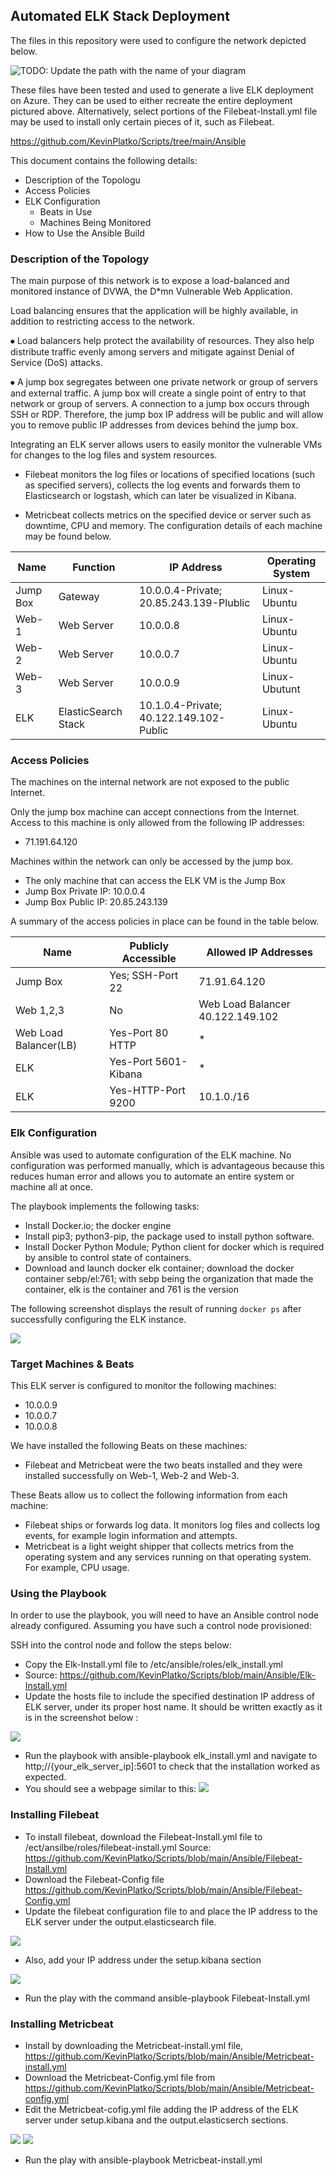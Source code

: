 ## Automated ELK Stack Deployment

The files in this repository were used to configure the network depicted below.

![TODO: Update the path with the name of your diagram](Images/diagram_filename.png)

These files have been tested and used to generate a live ELK deployment on Azure. They can be used to either recreate the entire deployment pictured above. Alternatively, select portions of the Filebeat-Install.yml file may be used to install only certain pieces of it, such as Filebeat.

  https://github.com/KevinPlatko/Scripts/tree/main/Ansible



This document contains the following details:
- Description of the Topologu
- Access Policies
- ELK Configuration
  - Beats in Use
  - Machines Being Monitored
- How to Use the Ansible Build


### Description of the Topology

The main purpose of this network is to expose a load-balanced and monitored instance of DVWA, the D*mn Vulnerable Web Application.

Load balancing ensures that the application will be highly available, in addition to restricting access to the network.

⦁	Load balancers help protect the availability of resources. They also help distribute traffic evenly among servers and mitigate against Denial of Service (DoS) attacks. 

⦁	A jump box segregates between one private network or group of servers and external traffic. A jump box will create a single point of entry to that network or group of servers. A connection to a jump box occurs through SSH or RDP. Therefore, the jump box IP address will be public and will allow you to remove public IP addresses from devices behind the jump box. 

Integrating an ELK server allows users to easily monitor the vulnerable VMs for changes to the log files and system resources.

- Filebeat monitors the log files or locations of specified locations (such as specified servers), collects the log events and forwards them to Elasticsearch or logstash, which can later be visualized in Kibana. 

- Metricbeat collects metrics on the specified device or server such as downtime, CPU and memory. 
The configuration details of each machine may be found below.

| Name     | Function | IP Address | Operating System |
|----------|----------|------------|------------------|
| Jump Box | Gateway  | 10.0.0.4-Private; 20.85.243.139-Plublic  | Linux-Ubuntu            |
| Web-1    | Web Server          |10.0.0.8            |  Linux-Ubuntu                |
| Web-2    | Web Server          |10.0.0.7            |  Linux-Ubuntu                |
| Web-3    | Web Server         | 10.0.0.9           |   Linux-Ubutunt              |
| ELK      | ElasticSearch Stack| 10.1.0.4-Private; 40.122.149.102-Public | Linux-Ubuntu 

### Access Policies

The machines on the internal network are not exposed to the public Internet. 

Only the jump box machine can accept connections from the Internet. Access to this machine is only allowed from the following IP addresses:

- 71.191.64.120

Machines within the network can only be accessed by the jump box.
- The only machine that can access the ELK VM is the Jump Box
- Jump Box Private IP: 10.0.0.4
- Jump Box Public IP: 20.85.243.139

A summary of the access policies in place can be found in the table below.

| Name     | Publicly Accessible | Allowed IP Addresses |
|----------|---------------------|----------------------|
| Jump Box | Yes; SSH-Port 22             | 71.91.64.120   |
| Web 1,2,3         | No                    |  Web Load Balancer 40.122.149.102                    |
| Web Load Balancer(LB)         |  Yes-Port 80 HTTP                   | *                     |
| ELK                    | Yes-Port 5601-Kibana   | *          |
| ELK                    | Yes-HTTP-Port 9200     | 10.1.0./16 | 

### Elk Configuration

Ansible was used to automate configuration of the ELK machine. No configuration was performed manually, which is advantageous because this reduces human error and allows you to automate an entire system or machine all at once. 

The playbook implements the following tasks:
- Install Docker.io; the docker engine 
- Install pip3; python3-pip, the package used to install python software. 
- Install Docker Python Module; Python client for docker which is required by ansible to control state of containers. 
- Download and launch docker elk container; download the docker container sebp/el:761; with sebp being the organization that made the container, elk is the container and 761 is the version

The following screenshot displays the result of running `docker ps` after successfully configuring the ELK instance.


![](Images/Elk%20container%20running%20.png) 

### Target Machines & Beats
This ELK server is configured to monitor the following machines:
- 10.0.0.9
- 10.0.0.7
- 10.0.0.8



We have installed the following Beats on these machines:
- Filebeat and Metricbeat were the two beats installed and they were installed successfully on Web-1, Web-2 and Web-3. 

These Beats allow us to collect the following information from each machine:
- Filebeat ships or forwards log data. It monitors log files and collects log events, for example login information and attempts. 
- Metricbeat is a light weight shipper that collects metrics from the operating system and any services running on that operating system. For example, CPU usage. 

### Using the Playbook
In order to use the playbook, you will need to have an Ansible control node already configured. Assuming you have such a control node provisioned: 

SSH into the control node and follow the steps below:
- Copy the Elk-Install.yml  file to /etc/ansible/roles/elk_install.yml
- Source: https://github.com/KevinPlatko/Scripts/blob/main/Ansible/Elk-Install.yml
- Update the hosts file to include the specified destination IP address of ELK server, under its proper host name. It should be written exactly as it is in the screenshot below :

![](Images/Elk%20Nano.png) 
- Run the playbook with ansible-playbook elk_install.yml and navigate to http;//{your_elk_server_ip]:5601 to check that the installation worked as expected. 
- You should see a webpage similar to this: 
![](Images/Kibana%20WebPage.png)
### Installing Filebeat 

- To install filebeat, download the Filebeat-Install.yml file  to /ect/ansilbe/roles/filebeat-install.yml 
Source: https://github.com/KevinPlatko/Scripts/blob/main/Ansible/Filebeat-Install.yml
- Download the Filebeat-Config file https://github.com/KevinPlatko/Scripts/blob/main/Ansible/Filebeat-Config.yml
- Update the filebeat configuration file to and place the IP address to the ELK server  under the output.elasticsearch file. 

![](Images/Output.elasticsearch.png) 

- Also, add your IP address under the setup.kibana section 

![](Images/setup.kibana.host%20.png) 

- Run the play with the command ansible-playbook Filebeat-Install.yml 

### Installing Metricbeat 

- Install by downloading the Metricbeat-install.yml file, https://github.com/KevinPlatko/Scripts/blob/main/Ansible/Metricbeat-install.yml
- Download the Metricbeat-Config.yml file from https://github.com/KevinPlatko/Scripts/blob/main/Ansible/Metricbeat-config.yml
- Edit the Metricbeat-cofig.yml file adding the IP address of the ELK server under setup.kibana and the output.elasticserch sections. 

![](Images/setup.kibana.host%20.png) 
![](Images/MetricBeat%20Output.elastic.png) 
- Run the play with ansible-playbook Metricbeat-install.yml 

